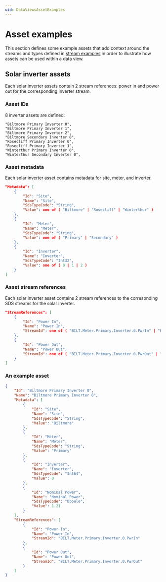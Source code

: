 ```yaml
---
uid: DataViewsAssetExamples
---
```


# Asset examples

This section defines some example assets that add context around the streams and types defined in [stream examples](xref:DataViewsExampleScenario) in order to illustrate how assets can be used within a data view.

## Solar inverter assets
Each solar inverter assets contain 2 stream references: power in and power out for the corresponding inverter stream. 

### Asset IDs
8 inverter assets are defined:
```text
"Biltmore Primary Inverter 0",
"Biltmore Primary Inverter 1",
"Biltmore Primary Inverter 2",
"Biltmore Secondary Inverter 0",
"Rosecliff Primary Inverter 0",
"Rosecliff Primary Inverter 1",
"Winterthur Primary Inverter 0",
"Winterthur Secondary Inverter 0",
```

### Asset metadata
Each solar inverter asset contains metadata for site, meter, and inverter.

```json
"Metadata": [
    {
        "Id": "Site",
        "Name": "Site",
        "SdsTypeCode": "String",
        "Value": one of ( "Biltmore" | "Rosecliff" | "Winterthur" )
    },
    {
        "Id": "Meter",
        "Name": "Meter",
        "SdsTypeCode": "String",
        "Value": one of ( "Primary" | "Secondary" )
    },
    {
        "Id": "Inverter",
        "Name": "Inverter",
        "SdsTypeCode": "Int32",
        "Value": one of ( 0 | 1 | 2 )
    }
]
```

### Asset stream references
Each solar inverter asset contains 2 stream references to the correspnding SDS streams for the solar inverter.

```json
"StreamReferences": [
    {
        "Id": "Power In",
        "Name": "Power In",
        "StreamId": one of ( "BILT.Meter.Primary.Inverter.0.PwrIn" | "BILT.Meter.Primary.Inverter.1.PwrIn" | "BILT.Meter.Primary.Inverter.2.PwrIn" | "BILT.Meter.Secondary.Inverter.0.PwrIn" | "ROSE.Meter.Primary.Inverter.0.PwrIn" | "ROSE.Meter.Primary.Inverter.1.PwrIn" | "WINT.Meter.Primary.Inverter.0.PwrIn" | "WINT.Meter.Secondary.Inverter.0.PwrIn" )
    },
    {
        "Id": "Power Out",
        "Name": "Power Out", 
        "StreamId": one of ( "BILT.Meter.Primary.Inverter.0.PwrOut" | "BILT.Meter.Primary.Inverter.1.PwrOut" | "BILT.Meter.Primary.Inverter.2.PwrOut" | "BILT.Meter.Secondary.Inverter.0.PwrOut" | "ROSE.Meter.Primary.Inverter.0.PwrOut" | "ROSE.Meter.Primary.Inverter.1.PwrOut" | "WINT.Meter.Primary.Inverter.0.PwrOut" | "WINT.Meter.Secondary.Inverter.0.PwrOut" )
    }
]
```

### An example asset
```json
{
    "Id": "Biltmore Primary Inverter 0",
    "Name": "Biltmore Primary Inverter 0",
    "Metadata": [
        {
            "Id": "Site",
            "Name": "Site",
            "SdsTypeCode": "String",
            "Value": "Biltmore"
        },
        {
            "Id": "Meter",
            "Name": "Meter",
            "SdsTypeCode": "String",
            "Value": "Primary"
        },
        {
            "Id": "Inverter",
            "Name": "Inverter",
            "SdsTypeCode": "Int64",
            "Value": 0
        },
        {
            "Id": "Nominal Power",
            "Name": "Nominal Power",
            "SdsTypeCode": "Dboule",
            "Value": 1.21
        }
    ],
    "StreamReferences": [
        {
            "Id": "Power In",
            "Name": "Power In",
            "StreamId": "BILT.Meter.Primary.Inverter.0.PwrIn"
        },
        {
            "Id": "Power Out",
            "Name": "Power Out", 
            "StreamId": "BILT.Meter.Primary.Inverter.0.PwrOut"
        }
    ]
}